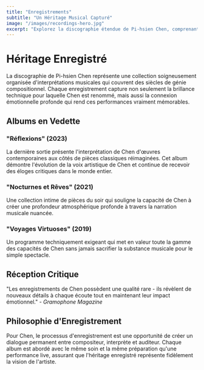```yaml
---
title: "Enregistrements"
subtitle: "Un Héritage Musical Capturé"
image: "/images/recordings-hero.jpg"
excerpt: "Explorez la discographie étendue de Pi-hsien Chen, comprenant des enregistrements acclamés qui ont reçu une reconnaissance internationale et des éloges critiques."
---
```


# Héritage Enregistré

La discographie de Pi-hsien Chen représente une collection soigneusement organisée d'interprétations musicales qui couvrent des siècles de génie compositionnel. Chaque enregistrement capture non seulement la brillance technique pour laquelle Chen est renommé, mais aussi la connexion émotionnelle profonde qui rend ces performances vraiment mémorables.

## Albums en Vedette

### "Réflexions" (2023)
La dernière sortie présente l'interprétation de Chen d'œuvres contemporaines aux côtés de pièces classiques réimaginées. Cet album démontre l'évolution de la voix artistique de Chen et continue de recevoir des éloges critiques dans le monde entier.

### "Nocturnes et Rêves" (2021)
Une collection intime de pièces du soir qui souligne la capacité de Chen à créer une profondeur atmosphérique profonde à travers la narration musicale nuancée.

### "Voyages Virtuoses" (2019)
Un programme techniquement exigeant qui met en valeur toute la gamme des capacités de Chen sans jamais sacrifier la substance musicale pour le simple spectacle.

## Réception Critique

"Les enregistrements de Chen possèdent une qualité rare - ils révèlent de nouveaux détails à chaque écoute tout en maintenant leur impact émotionnel." - *Gramophone Magazine*

## Philosophie d'Enregistrement

Pour Chen, le processus d'enregistrement est une opportunité de créer un dialogue permanent entre compositeur, interprète et auditeur. Chaque album est abordé avec le même soin et la même préparation qu'une performance live, assurant que l'héritage enregistré représente fidèlement la vision de l'artiste.